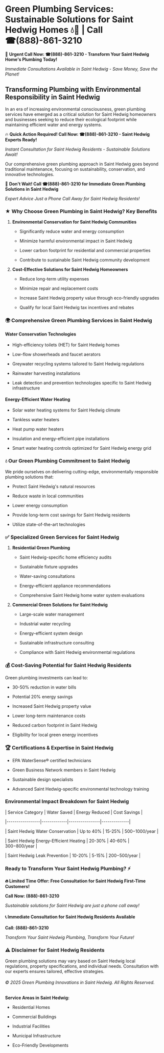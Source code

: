 # Green Plumbing Services: Sustainable Solutions for Saint Hedwig Homes 💧🌿 | Call ☎(888)-861-3210

🚨 **Urgent Call Now: ☎(888)-861-3210 - Transform Your Saint Hedwig Home's Plumbing Today!**
*Immediate Consultations Available in Saint Hedwig - Save Money, Save the Planet!*

## Transforming Plumbing with Environmental Responsibility in Saint Hedwig

In an era of increasing environmental consciousness, green plumbing services have emerged as a critical solution for Saint Hedwig homeowners and businesses seeking to reduce their ecological footprint while maintaining efficient water and energy systems. 

🔥 **Quick Action Required! Call Now: ☎(888)-861-3210 - Saint Hedwig Experts Ready!**
*Instant Consultation for Saint Hedwig Residents - Sustainable Solutions Await!*

Our comprehensive green plumbing approach in Saint Hedwig goes beyond traditional maintenance, focusing on sustainability, conservation, and innovative technologies.

🚨 **Don't Wait! Call ☎(888)-861-3210 for Immediate Green Plumbing Solutions in Saint Hedwig**
*Expert Advice Just a Phone Call Away for Saint Hedwig Residents!*

### ★ Why Choose Green Plumbing in Saint Hedwig? Key Benefits

1. **Environmental Conservation for Saint Hedwig Communities** 
   - Significantly reduce water and energy consumption
   - Minimize harmful environmental impact in Saint Hedwig
   - Lower carbon footprint for residential and commercial properties
   - Contribute to sustainable Saint Hedwig community development

2. **Cost-Effective Solutions for Saint Hedwig Homeowners** 
   - Reduce long-term utility expenses
   - Minimize repair and replacement costs
   - Increase Saint Hedwig property value through eco-friendly upgrades
   - Qualify for local Saint Hedwig tax incentives and rebates

### 🌍 Comprehensive Green Plumbing Services in Saint Hedwig

#### Water Conservation Technologies
- High-efficiency toilets (HET) for Saint Hedwig homes
- Low-flow showerheads and faucet aerators
- Greywater recycling systems tailored to Saint Hedwig regulations
- Rainwater harvesting installations
- Leak detection and prevention technologies specific to Saint Hedwig infrastructure

#### Energy-Efficient Water Heating
- Solar water heating systems for Saint Hedwig climate
- Tankless water heaters
- Heat pump water heaters
- Insulation and energy-efficient pipe installations
- Smart water heating controls optimized for Saint Hedwig energy grid

### 💧 Our Green Plumbing Commitment to Saint Hedwig

We pride ourselves on delivering cutting-edge, environmentally responsible plumbing solutions that:
- Protect Saint Hedwig's natural resources
- Reduce waste in local communities
- Lower energy consumption
- Provide long-term cost savings for Saint Hedwig residents
- Utilize state-of-the-art technologies

### ✅ Specialized Green Services for Saint Hedwig

1. **Residential Green Plumbing**
   - Saint Hedwig-specific home efficiency audits
   - Sustainable fixture upgrades
   - Water-saving consultations
   - Energy-efficient appliance recommendations
   - Comprehensive Saint Hedwig home water system evaluations

2. **Commercial Green Solutions for Saint Hedwig**
   - Large-scale water management
   - Industrial water recycling
   - Energy-efficient system design
   - Sustainable infrastructure consulting
   - Compliance with Saint Hedwig environmental regulations

### 💰 Cost-Saving Potential for Saint Hedwig Residents

Green plumbing investments can lead to:
- 30-50% reduction in water bills
- Potential 20% energy savings
- Increased Saint Hedwig property value
- Lower long-term maintenance costs
- Reduced carbon footprint in Saint Hedwig
- Eligibility for local green energy incentives

### 🏆 Certifications & Expertise in Saint Hedwig

- EPA WaterSense® certified technicians
- Green Business Network members in Saint Hedwig
- Sustainable design specialists
- Advanced Saint Hedwig-specific environmental technology training

### Environmental Impact Breakdown for Saint Hedwig

| Service Category | Water Saved | Energy Reduced | Cost Savings |
|-----------------|-------------|----------------|--------------|
| Saint Hedwig Water Conservation | Up to 40% | 15-25% | $500-$1000/year |
| Saint Hedwig Energy-Efficient Heating | 20-30% | 40-60% | $300-$800/year |
| Saint Hedwig Leak Prevention | 10-20% | 5-15% | $200-$500/year |

### Ready to Transform Your Saint Hedwig Plumbing? ⚡

**🔥 Limited Time Offer: Free Consultation for Saint Hedwig First-Time Customers!**

**Call Now: (888)-861-3210**
*Sustainable solutions for Saint Hedwig are just a phone call away!*

#### 📞 Immediate Consultation for Saint Hedwig Residents Available

**Call: (888)-861-3210**
*Transform Your Saint Hedwig Plumbing, Transform Your Future!*

### ⚠️ Disclaimer for Saint Hedwig Residents

Green plumbing solutions may vary based on Saint Hedwig local regulations, property specifications, and individual needs. Consultation with our experts ensures tailored, effective strategies.

###### © 2025 Green Plumbing Innovations in Saint Hedwig. All Rights Reserved.

**Service Areas in Saint Hedwig:** 
- Residential Homes
- Commercial Buildings
- Industrial Facilities
- Municipal Infrastructure
- Eco-Friendly Developments